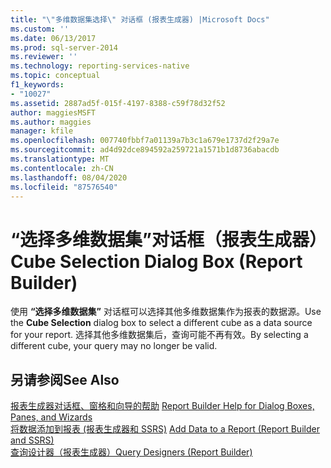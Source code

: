 ```yaml
---
title: "\"多维数据集选择\" 对话框 (报表生成器) |Microsoft Docs"
ms.custom: ''
ms.date: 06/13/2017
ms.prod: sql-server-2014
ms.reviewer: ''
ms.technology: reporting-services-native
ms.topic: conceptual
f1_keywords:
- "10027"
ms.assetid: 2887ad5f-015f-4197-8388-c59f78d32f52
author: maggiesMSFT
ms.author: maggies
manager: kfile
ms.openlocfilehash: 007740fbbf7a01139a7b3c1a679e1737d2f29a7e
ms.sourcegitcommit: ad4d92dce894592a259721a1571b1d8736abacdb
ms.translationtype: MT
ms.contentlocale: zh-CN
ms.lasthandoff: 08/04/2020
ms.locfileid: "87576540"
---
```

# <a name="cube-selection-dialog-box-report-builder"></a><span data-ttu-id="edefd-102">“选择多维数据集”对话框（报表生成器）</span><span class="sxs-lookup"><span data-stu-id="edefd-102">Cube Selection Dialog Box (Report Builder)</span></span>
  <span data-ttu-id="edefd-103">使用 **“选择多维数据集”** 对话框可以选择其他多维数据集作为报表的数据源。</span><span class="sxs-lookup"><span data-stu-id="edefd-103">Use the **Cube Selection** dialog box to select a different cube as a data source for your report.</span></span> <span data-ttu-id="edefd-104">选择其他多维数据集后，查询可能不再有效。</span><span class="sxs-lookup"><span data-stu-id="edefd-104">By selecting a different cube, your query may no longer be valid.</span></span>  
  
## <a name="see-also"></a><span data-ttu-id="edefd-105">另请参阅</span><span class="sxs-lookup"><span data-stu-id="edefd-105">See Also</span></span>  
 <span data-ttu-id="edefd-106">[报表生成器对话框、窗格和向导的帮助](../../2014/reporting-services/report-builder-help-for-dialog-boxes-panes-and-wizards.md) </span><span class="sxs-lookup"><span data-stu-id="edefd-106">[Report Builder Help for Dialog Boxes, Panes, and Wizards](../../2014/reporting-services/report-builder-help-for-dialog-boxes-panes-and-wizards.md) </span></span>  
 <span data-ttu-id="edefd-107">[将数据添加到报表 &#40;报表生成器和 SSRS&#41;](report-data/report-datasets-ssrs.md) </span><span class="sxs-lookup"><span data-stu-id="edefd-107">[Add Data to a Report &#40;Report Builder and SSRS&#41;](report-data/report-datasets-ssrs.md) </span></span>  
 [<span data-ttu-id="edefd-108">查询设计器（报表生成器）</span><span class="sxs-lookup"><span data-stu-id="edefd-108">Query Designers &#40;Report Builder&#41;</span></span>](../../2014/reporting-services/query-designers-report-builder.md)  
  
  
